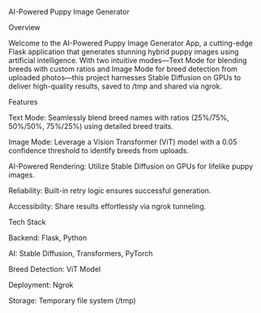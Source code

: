 AI-Powered Puppy Image Generator



Overview

Welcome to the AI-Powered Puppy Image Generator App, a cutting-edge Flask application that generates stunning hybrid puppy images using artificial intelligence. With two intuitive modes—Text Mode for blending breeds with custom ratios and Image Mode for breed detection from uploaded photos—this project harnesses Stable Diffusion on GPUs to deliver high-quality results, saved to /tmp and shared via ngrok.

Features





Text Mode: Seamlessly blend breed names with ratios (25%/75%, 50%/50%, 75%/25%) using detailed breed traits.



Image Mode: Leverage a Vision Transformer (ViT) model with a 0.05 confidence threshold to identify breeds from uploads.



AI-Powered Rendering: Utilize Stable Diffusion on GPUs for lifelike puppy images.



Reliability: Built-in retry logic ensures successful generation.



Accessibility: Share results effortlessly via ngrok tunneling.

Tech Stack





Backend: Flask, Python



AI: Stable Diffusion, Transformers, PyTorch



Breed Detection: ViT Model



Deployment: Ngrok



Storage: Temporary file system (/tmp)
